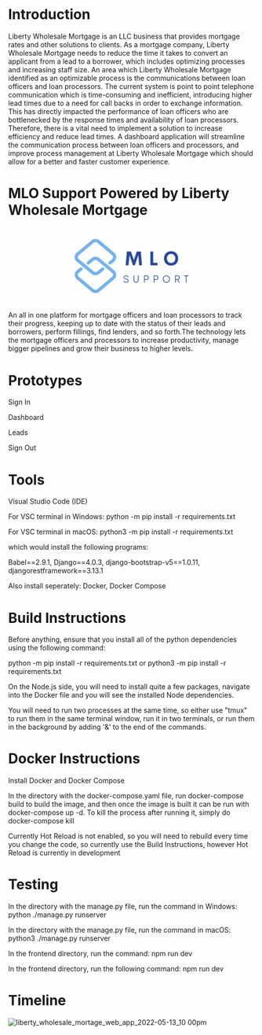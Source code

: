 # Introduction
Liberty Wholesale Mortgage is an LLC business that provides mortgage rates and other solutions to clients. As a mortgage company, Liberty Wholesale Mortgage needs to reduce the time it takes to convert an applicant from a lead to a borrower, which includes optimizing processes and increasing staff size. An area which Liberty Wholesale Mortgage identified as an optimizable process is the communications between loan officers and loan processors. The current system is point to point telephone communication which is time-consuming and inefficient, introducing higher lead times due to a need for call backs in order to exchange information. This has directly impacted the performance of loan officers who are bottlenecked by the response times and availability of loan processors. Therefore, there is a vital need to implement a solution to increase efficiency and reduce lead times. A dashboard application will streamline the communication process between loan officers and processors, and improve process management at Liberty Wholesale Mortgage which should allow for a better and faster customer experience.

# MLO Support Powered by Liberty Wholesale Mortgage
<p align="center">
<img src = "prototypes/logo.png" width=300>
 </p>

An all in one platform for mortgage officers and loan processors to track their progress, keeping up to date with the status of their leads and borrowers, perform fillings, find lenders, and so forth.The technology lets the mortgage officers and processors to increase productivity, manage bigger pipelines and grow their business to higher levels.

# Prototypes
<p align="center>
<img src = "prototypes/log_in.png" width=300>
          
Sign In 
</p>

Dashboard

Leads

Sign Out 



# Tools

Visual Studio Code (IDE)

For VSC terminal in Windows: python -m pip install -r requirements.txt

For VSC terminal in macOS: python3 -m pip install -r requirements.txt

which would install the following programs:

Babel==2.9.1, Django==4.0.3, django-bootstrap-v5==1.0.11, djangorestframework==3.13.1

Also install seperately: Docker, Docker Compose 

# Build Instructions
Before anything, ensure that you install all of the python dependencies using the following command:

python -m pip install -r requirements.txt or python3 -m pip install -r requirements.txt

On the Node.js side, you will need to install quite a few packages, navigate into the Docker file and you will see the installed Node dependencies.

You will need to run two processes at the same time, so either use "tmux" to run them in the same terminal window, run it in two terminals, or run them in the background by adding '&' to the end of the commands.

# Docker Instructions
Install Docker and Docker Compose

In the directory with the docker-compose.yaml file, run docker-compose build to build the image,
and then once the image is built it can be run with docker-compose up -d. To kill the process after running it, simply do docker-compose kill

Currently Hot Reload is not enabled, so you will need to rebuild every time you change the code, so currently use the Build Instructions, however Hot Reload is currently in development

# Testing 


In the directory with the manage.py file, run the command in Windows: python ./manage.py runserver

In the directory with the manage.py file, run the command in macOS: python3 ./manage.py runserver

In the frontend directory, run the command: npm run dev

In the frontend directory, run the following command: npm run dev

# Timeline

![liberty_wholesale_mortage_web_app_2022-05-13_10 00pm](https://user-images.githubusercontent.com/57340692/168411422-1146fa6e-b30e-41b8-ba9b-00ecef2ec85e.png)

